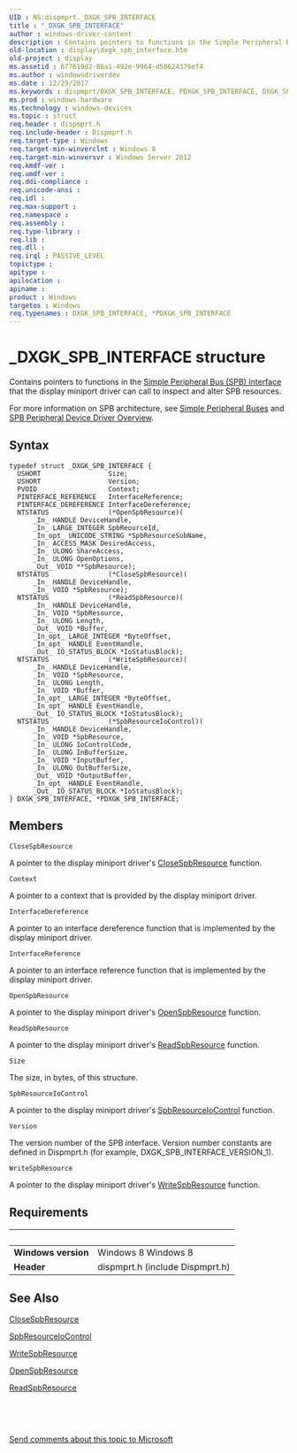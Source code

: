 ```yaml
---
UID : NS:dispmprt._DXGK_SPB_INTERFACE
title : "_DXGK_SPB_INTERFACE"
author : windows-driver-content
description : Contains pointers to functions in the Simple Peripheral Bus (SPB) Interface that the display miniport driver can call to inspect and alter SPB resources.
old-location : display\dxgk_spb_interface.htm
old-project : display
ms.assetid : 677619d2-86a1-492e-9964-d50624376ef4
ms.author : windowsdriverdev
ms.date : 12/29/2017
ms.keywords : dispmprt/DXGK_SPB_INTERFACE, PDXGK_SPB_INTERFACE, DXGK_SPB_INTERFACE, DXGK_SPB_INTERFACE structure [Display Devices], *PDXGK_SPB_INTERFACE, PDXGK_SPB_INTERFACE structure pointer [Display Devices], display.dxgk_spb_interface, dispmprt/PDXGK_SPB_INTERFACE, _DXGK_SPB_INTERFACE
ms.prod : windows-hardware
ms.technology : windows-devices
ms.topic : struct
req.header : dispmprt.h
req.include-header : Dispmprt.h
req.target-type : Windows
req.target-min-winverclnt : Windows 8
req.target-min-winversvr : Windows Server 2012
req.kmdf-ver : 
req.umdf-ver : 
req.ddi-compliance : 
req.unicode-ansi : 
req.idl : 
req.max-support : 
req.namespace : 
req.assembly : 
req.type-library : 
req.lib : 
req.dll : 
req.irql : PASSIVE_LEVEL
topictype : 
apitype : 
apilocation : 
apiname : 
product : Windows
targetos : Windows
req.typenames : DXGK_SPB_INTERFACE, *PDXGK_SPB_INTERFACE
---
```


# _DXGK_SPB_INTERFACE structure
Contains pointers to functions in the <a href="https://msdn.microsoft.com/library/windows/hardware/jj658947">Simple Peripheral Bus (SPB) Interface</a> that the display miniport driver can call to inspect and alter SPB resources.

For more information on SPB architecture, see <a href="https://msdn.microsoft.com/2c660e14-5b27-4610-a328-735b07ed0773">Simple Peripheral Buses</a> and <a href="https://msdn.microsoft.com/A6DFD2DB-93F4-410F-8875-7E3E3EFCE660">SPB Peripheral Device Driver Overview</a>.

## Syntax
````
typedef struct _DXGK_SPB_INTERFACE {
  USHORT                 Size;
  USHORT                 Version;
  PVOID                  Context;
  PINTERFACE_REFERENCE   InterfaceReference;
  PINTERFACE_DEREFERENCE InterfaceDereference;
  NTSTATUS               (*OpenSpbResource)(
      _In_ HANDLE DeviceHandle, 
      _In_ LARGE_INTEGER SpbReourceId, 
      _In_opt_ UNICODE_STRING *SpbResourceSubName, 
      _In_ ACCESS_MASK DesiredAccess, 
      _In_ ULONG ShareAccess, 
      _In_ ULONG OpenOptions, 
      _Out_ VOID **SpbResource);
  NTSTATUS               (*CloseSpbResource)(
      _In_ HANDLE DeviceHandle, 
      _In_ VOID *SpbResource);
  NTSTATUS               (*ReadSpbResource)(
      _In_ HANDLE DeviceHandle, 
      _In_ VOID *SpbResource, 
      _In_ ULONG Length, 
      _Out_ VOID *Buffer, 
      _In_opt_ LARGE_INTEGER *ByteOffset, 
      _In_opt_ HANDLE EventHandle, 
      _Out_ IO_STATUS_BLOCK *IoStatusBlock);
  NTSTATUS               (*WriteSpbResource)(
      _In_ HANDLE DeviceHandle, 
      _In_ VOID *SpbResource, 
      _In_ ULONG Length, 
      _In_ VOID *Buffer, 
      _In_opt_ LARGE_INTEGER *ByteOffset, 
      _In_opt_ HANDLE EventHandle, 
      _Out_ IO_STATUS_BLOCK *IoStatusBlock);
  NTSTATUS               (*SpbResourceIoControl)(
      _In_ HANDLE DeviceHandle, 
      _In_ VOID *SpbResource, 
      _In_ ULONG IoControlCode, 
      _In_ ULONG InBufferSize, 
      _In_ VOID *InputBuffer, 
      _In_ ULONG OutBufferSize, 
      _Out_ VOID *OutputBuffer, 
      _In_opt_ HANDLE EventHandle, 
      _Out_ IO_STATUS_BLOCK *IoStatusBlock);
} DXGK_SPB_INTERFACE, *PDXGK_SPB_INTERFACE;
````

## Members


`CloseSpbResource`

A pointer to the display miniport driver's <a href="https://msdn.microsoft.com/library/windows/hardware/hh406257">CloseSpbResource</a> function.

`Context`

A pointer to a context that is provided by the display miniport driver.

`InterfaceDereference`

A pointer to an interface dereference function that is implemented by the display miniport driver.

`InterfaceReference`

A pointer to an interface reference function that is implemented by the display miniport driver.

`OpenSpbResource`

A pointer to the display miniport driver's <a href="https://msdn.microsoft.com/library/windows/hardware/hh451581">OpenSpbResource</a> function.

`ReadSpbResource`

A pointer to the display miniport driver's <a href="https://msdn.microsoft.com/library/windows/hardware/hh439824">ReadSpbResource</a> function.

`Size`

The size, in bytes, of this structure.

`SpbResourceIoControl`

A pointer to the display miniport driver's <a href="https://msdn.microsoft.com/library/windows/hardware/hh439861">SpbResourceIoControl</a> function.

`Version`

The version number of the SPB interface. Version number constants are defined in Dispmprt.h (for example, DXGK_SPB_INTERFACE_VERSION_1).

`WriteSpbResource`

A pointer to the display miniport driver's <a href="https://msdn.microsoft.com/library/windows/hardware/hh439925">WriteSpbResource</a> function.


## Requirements
| &nbsp; | &nbsp; |
| ---- |:---- |
| **Windows version** | Windows 8 Windows 8 |
| **Header** | dispmprt.h (include Dispmprt.h) |

## See Also

<a href="https://msdn.microsoft.com/library/windows/hardware/hh406257">CloseSpbResource</a>

<a href="https://msdn.microsoft.com/library/windows/hardware/hh439861">SpbResourceIoControl</a>

<a href="https://msdn.microsoft.com/library/windows/hardware/hh439925">WriteSpbResource</a>

<a href="https://msdn.microsoft.com/library/windows/hardware/hh451581">OpenSpbResource</a>

<a href="https://msdn.microsoft.com/library/windows/hardware/hh439824">ReadSpbResource</a>

 

 

<a href="mailto:wsddocfb@microsoft.com?subject=Documentation%20feedback [display\display]:%20DXGK_SPB_INTERFACE structure%20 RELEASE:%20(12/29/2017)&amp;body=%0A%0APRIVACY STATEMENT%0A%0AWe use your feedback to improve the documentation. We don't use your email address for any other purpose, and we'll remove your email address from our system after the issue that you're reporting is fixed. While we're working to fix this issue, we might send you an email message to ask for more info. Later, we might also send you an email message to let you know that we've addressed your feedback.%0A%0AFor more info about Microsoft's privacy policy, see http://privacy.microsoft.com/en-us/default.aspx." title="Send comments about this topic to Microsoft">Send comments about this topic to Microsoft</a>